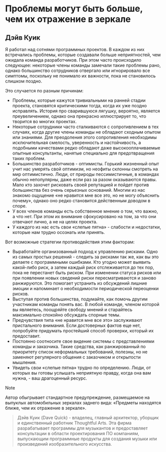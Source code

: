 # Проблемы могут быть больше, чем их отражение в зеркале

## Дэйв Куик

Я работал над сотнями программных проектов. В каждом из них встречались
проблемы, которые создавали больше неприятностей, чем ожидала команда
разработчиков. При этом часто происходило следующее: некоторые члены
команды замечали такие проблемы рано, однако большинство сотрудников
отвергало или игнорировало все симптомы, поскольку не понимало их
важности, пока не становилось слишком поздно.

Это случается по разным причинам:
- Проблемы, которые кажутся тривиальными на ранней стадии проекта,
  становятся критическими тогда, когда их уже поздно исправлять. История
  про сварившуюся лягушку, вероятно, является преувеличением, однако
  она прекрасно иллюстрирует то, что творится во многих проектах.
- Некоторые сотрудники часто сталкиваются с сопротивлением в тех
  случаях, когда другие члены команды не обладают сходным опытом или
  знаниями. Для преодоления этого сопротивления необходимы
  исключительная смелость, уверенность и настойчивость, а подобными
  качествами редко обладают даже высокооплачиваемые опытные консультанты,
  нанятые специально для предотвращения таких проблем.
- Большинство разработчиков - оптимисты. Горький жизненный опыт
  учит нас умерять свой оптимизм, но неофиты склонны смотреть на мир
  оптимистично. Люди, от природы пессимистичные, в командах
  обычно непопулярны, даже если раз за разом оказываются правы. Мало кто
  захочет рисковать своей репутацией и пойдет против большинства без
  очень серьезных оснований. Многим из нас знакомо ощущение «не
  нравится мне все это, но не могу объяснить почему», однако оно редко
  становится действенным доводом в споре.
- У всех членов команды есть собственное мнение о том, что важно, а что
  нет. При этом их внимание сфокусировано на том, за что они отвечают
  лично, а не на целях проекта.
- У каждого из нас есть свои «слепые пятна» - слабости и недостатки,
  которые нам трудно осознать или принять.

Вот возможные стратегии противодействия этим факторам:
- Выработайте организованный подход к управлению рисками. Одно из
  самых простых решений - следить за рисками так же, как вы это
  делаете с программными ошибками. Кто угодно может выявить какой-либо
  риск, а затем каждый риск отслеживается до тех пор, пока не перестанет
  быть риском. При изменении статуса рисков или при появлении новых
  сведений риски пересматриваются и заново ранжируются. Это помогает
  устранить из обсуждений лишние эмоции и напоминает о
  необходимости периодической переоценки рисков.
- Выступая против большинства, подумайте, как помочь другим
  участникам команды понять вас. В любой команде, членом которой вы
  являетесь, поощряйте свободу мнений и старайтесь максимально спокойно
  обсуждать спорные темы.
- Предчувствия типа «не нравится мне все это» заслуживают
  пристального внимания. Если достоверных фактов еще нет, попробуйте придумать
  простейший способ проверки, который их предоставит.
- Постоянно соотносите свое видение системы с представлениями команды
  и заказчика. Такие средства, как ранжированный по приоритету список
  неформальных требований, полезны, но не заменяют регулярного
  общения с заказчиком и открытости мышления.
- Увидеть свои «слепые пятна» трудно по определению. Люди, от которых
  вы готовы услышать неприятную правду, когда она вам нужна, - ваш
  драгоценный ресурс.

> [!NOTE]
> Автор обыгрывает стандартное предупреждение, размещаемое на выпуклых
автомобильных зеркалах заднего вида: «Предметы находятся ближе, чем их
отражение в зеркале».

> Дэйв Куик (Dave Quick) - владелец, главный архитектор, уборщик и
единственный работник Thoughtful Arts. Эта фирма разрабатывает
программы для музыкантов и предоставляет консультации в области
проектирования ПО компаниям, выпускающим программные продукты для создания
музыки или произведений изобразительного искусства.